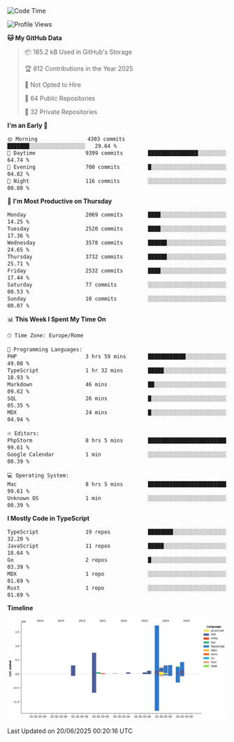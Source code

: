 <!--START_SECTION:waka-->
![Code Time](http://img.shields.io/badge/Code%20Time-6%2C086%20hrs%2014%20mins-blue)

![Profile Views](http://img.shields.io/badge/Profile%20Views-0-blue)

**🐱 My GitHub Data** 

> 📦 185.2 kB Used in GitHub's Storage 
 > 
> 🏆 812 Contributions in the Year 2025
 > 
> 🚫 Not Opted to Hire
 > 
> 📜 64 Public Repositories 
 > 
> 🔑 32 Private Repositories 
 > 
**I'm an Early 🐤** 

```text
🌞 Morning                4303 commits        ███████░░░░░░░░░░░░░░░░░░   29.64 % 
🌆 Daytime                9399 commits        ████████████████░░░░░░░░░   64.74 % 
🌃 Evening                700 commits         █░░░░░░░░░░░░░░░░░░░░░░░░   04.82 % 
🌙 Night                  116 commits         ░░░░░░░░░░░░░░░░░░░░░░░░░   00.80 % 
```
📅 **I'm Most Productive on Thursday** 

```text
Monday                   2069 commits        ████░░░░░░░░░░░░░░░░░░░░░   14.25 % 
Tuesday                  2520 commits        ████░░░░░░░░░░░░░░░░░░░░░   17.36 % 
Wednesday                3578 commits        ██████░░░░░░░░░░░░░░░░░░░   24.65 % 
Thursday                 3732 commits        ██████░░░░░░░░░░░░░░░░░░░   25.71 % 
Friday                   2532 commits        ████░░░░░░░░░░░░░░░░░░░░░   17.44 % 
Saturday                 77 commits          ░░░░░░░░░░░░░░░░░░░░░░░░░   00.53 % 
Sunday                   10 commits          ░░░░░░░░░░░░░░░░░░░░░░░░░   00.07 % 
```


📊 **This Week I Spent My Time On** 

```text
🕑︎ Time Zone: Europe/Rome

💬 Programming Languages: 
PHP                      3 hrs 59 mins       ████████████░░░░░░░░░░░░░   49.08 % 
TypeScript               1 hr 32 mins        █████░░░░░░░░░░░░░░░░░░░░   18.93 % 
Markdown                 46 mins             ██░░░░░░░░░░░░░░░░░░░░░░░   09.62 % 
SQL                      26 mins             █░░░░░░░░░░░░░░░░░░░░░░░░   05.35 % 
MDX                      24 mins             █░░░░░░░░░░░░░░░░░░░░░░░░   04.94 % 

🔥 Editors: 
PhpStorm                 8 hrs 5 mins        █████████████████████████   99.61 % 
Google Calendar          1 min               ░░░░░░░░░░░░░░░░░░░░░░░░░   00.39 % 

💻 Operating System: 
Mac                      8 hrs 5 mins        █████████████████████████   99.61 % 
Unknown OS               1 min               ░░░░░░░░░░░░░░░░░░░░░░░░░   00.39 % 
```

**I Mostly Code in TypeScript** 

```text
TypeScript               19 repos            ████████░░░░░░░░░░░░░░░░░   32.20 % 
JavaScript               11 repos            █████░░░░░░░░░░░░░░░░░░░░   18.64 % 
Go                       2 repos             █░░░░░░░░░░░░░░░░░░░░░░░░   03.39 % 
MDX                      1 repo              ░░░░░░░░░░░░░░░░░░░░░░░░░   01.69 % 
Rust                     1 repo              ░░░░░░░░░░░░░░░░░░░░░░░░░   01.69 % 
```



**Timeline**

![Lines of Code chart](https://raw.githubusercontent.com/frnwtr/frnwtr/main/assets/bar_graph.png)


 Last Updated on 20/06/2025 00:20:16 UTC
<!--END_SECTION:waka-->